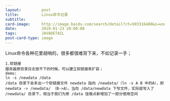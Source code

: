 ```yaml
---
layout:         post
title:          Linux命令记录
subtitle:       
card-image:     http://image.baidu.com/search/detail?ct=503316480&z=undefined&tn=baiduimagedetail&ipn=d&word=linux&step_word=&ie=utf-8&in=&cl=2&lm=-1&st=undefined&hd=undefined&latest=undefined&copyright=undefined&cs=1400933203,4288589804&os=2244689682,3796398793&simid=4238974976,733210639&pn=1&rn=1&di=152961752130&ln=1876&fr=&fmq=1548244237400_R&fm=&ic=undefined&s=undefined&se=&sme=&tab=0&width=undefined&height=undefined&face=undefined&is=0,0&istype=0&ist=&jit=&bdtype=0&spn=0&pi=0&gsm=0&objurl=http%3A%2F%2Fi0.hdslb.com%2Fbfs%2Farticle%2Fb80235f48b847b608cdd2468eaac95e34008b68f.jpg&rpstart=0&rpnum=0&adpicid=0&force=undefined
date:           2019-01-23 20:00:00
tags:           JAVADETAIL
post-card-type: image
---
```


Linux命令各种花里胡哨的，很多都很难背下来，不如记录一手；

    1.软链接
    服务器原目录日志放不下的时候，可以建立软链接来扩容；
    demo:
    ln -s /newdata /data
    /data 目录下会多出一个软链接文件 newdata 指向 /newdata/（ln -s A B 中的A），即 newdata -> /newdata/ （B->A）。当向 /data/newdata 下写文件，实际就写入了 /newdata/ 目录下，相当于我们为原 /data 挂载点新增加了一部分使用空间
